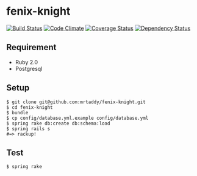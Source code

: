 # fenix-knight

[![Build Status](https://api.travis-ci.org/mrtaddy/fenix-knight.png?branch=master)](https://travis-ci.org/mrtaddy/fenix-knight)
[![Code Climate](https://codeclimate.com/github/mrtaddy/fenix-knight.png)](https://codeclimate.com/github/mrtaddy/fenix-knight)
[![Coverage Status](https://coveralls.io/repos/mrtaddy/fenix-knight/badge.png?branch=master)](https://coveralls.io/r/mrtaddy/fenix-knight)
[![Dependency Status](https://gemnasium.com/mrtaddy/fenix-knight.png)](https://gemnasium.com/mrtaddy/fenix-knight)

## Requirement

- Ruby 2.0
- Postgresql

## Setup

```
$ git clone git@github.com:mrtaddy/fenix-knight.git
$ cd fenix-knight
$ bundle
$ cp config/database.yml.example config/database.yml
$ spring rake db:create db:schema:load
$ spring rails s
#=> rackup!
```

## Test

```
$ spring rake
```
